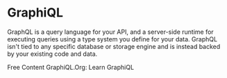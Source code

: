 #  GraphiQL

GraphQL is a query language for your API, and a server-side runtime for executing queries using a type system you define for your data. GraphQL isn't tied to any specific database or storage engine and is instead backed by your existing code and data.

<ResourceGroupTitle>Free Content</ResourceGroupTitle>
<BadgeLink badgeText='Read' colorScheme='yellow' href='https://graphql.org/'> GraphiQL.Org: Learn  GraphiQL</BadgeLink>
